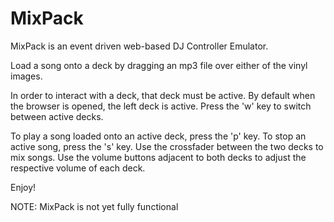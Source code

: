 # MixPack


MixPack is an event driven web-based DJ Controller Emulator.

Load a song onto a deck by dragging an mp3 file over either of the vinyl images.

In order to interact with a deck, that deck must be active.
By default when the browser is opened, the left deck is active. Press the 'w' key
to switch between active decks.

To play a song loaded onto an active deck, press the 'p' key. To stop an active song,
press the 's' key. Use the crossfader between the two decks to mix songs. Use the volume
buttons adjacent to both decks to adjust the respective volume of each deck.

Enjoy!

NOTE: MixPack is not yet fully functional
